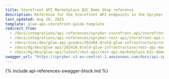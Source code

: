 ```yaml
---
title: Storefront API Marketplace B2C Demo Shop reference
description: Reference for the Storefront API endpoints in the Spryker B2C Demo Shop Marketplace.
last_updated: Aug 20, 2025
template: glue-api-storefront-guide-template
redirect_from:
  - /docs/integrations/api-references/spryker-storefront-api/storefront-api-marketplace-b2c-demo-shop-reference.html
  - /docs/integrations/api-references/spryker-rest-api/storefront-api-marketplace-b2c-demo-shop-reference.html
  - /docs/scos/dev/glue-api-guides/202404.0/old-glue-infrastructure/rest-api-marketplace-b2c-demo-shop-reference.html
  - /docs/dg/dev/glue-api/202410.0/old-glue-infrastructure/rest-api-marketplace-b2c-demo-shop-reference
  - /docs/dg/dev/glue-api/latest/rest-api/rest-api-marketplace-b2c-demo-shop-reference.html
swagger_url: "https://spryker.s3.eu-central-1.amazonaws.com/docs/api-specs/b2c_marketplace_storefront_api.json"
---
```


{% include api-references-swagger-block.md %}
